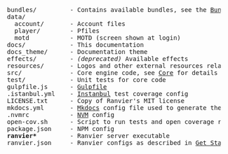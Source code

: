
<pre>
  bundles/         - Contains available bundles, see the <a href="/extending/bundles/">Bundles</a> section
  data/
    account/       - Account files
    player/        - Pfiles
    motd           - MOTD (screen shown at login)
  docs/            - This documentation
  docs_theme/      - Documentation theme
  effects/         - <em>(deprecated)</em> Available effects
  resources/       - Logos and other external resources related to the Ranvier project but not the MUD itself
  src/             - Core engine code, see <a href="/core/">Core</a> for details
  test/            - Unit tests for core code
  gulpfile.js      - <a href="http://gulpjs.com/">Gulpfile</a>
  .istanbul.yml    - <a href="https://istanbul.js.org/">Instanbul</a> test coverage config
  LICENSE.txt      - Copy of Ranvier's MIT license
  mkdocs.yml       - <a href="http://www.mkdocs.org/">Mkdocs</a> config file used to generate these docs
  .nvmrc           - <a href="https://github.com/creationix/nvm">NVM</a> config
  open-cov.sh      - Script to run tests and open coverage report
  package.json     - NPM config
  <strong>ranvier*</strong>         - Ranvier server executable
  ranvier.json     - Ranvier configs as described in <a href="/get_started/#server-configuration">Get Started</a>
</pre>
